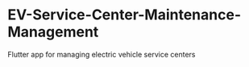 # EV-Service-Center-Maintenance-Management
Flutter app for managing electric vehicle service centers
